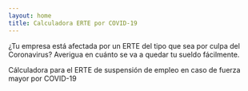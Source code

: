 ```yaml
---
layout: home
title: Calculadora ERTE por COVID-19
---
```



¿Tu empresa está afectada por un ERTE del tipo que sea por culpa del Coronavirus? Averigua en cuánto se va a quedar tu sueldo fácilmente.

Cálculadora para el ERTE de suspensión de empleo en caso de fuerza mayor por COVID-19

